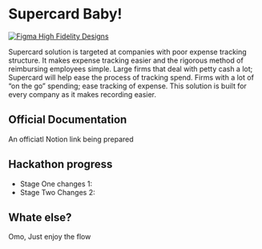 # Supercard Baby!

[![Figma High Fidelity Designs](https://logowik.com/content/uploads/images/figma.jpg)](https://www.figma.com/file/QZE5RDpohlz1on9zc1Fsgm/Supercard?node-id=0%3A1)

Supercard solution is targeted at companies with poor expense tracking structure. It makes expense
tracking easier and the rigorous method of reimbursing employees simple. Large firms that deal with petty
cash a lot; Supercard will help ease the process of tracking spend. Firms with a lot of “on the go” spending;
ease tracking of expense. This solution is built for every company as it makes recording easier.

## Official Documentation

An officiatl Notion link being prepared

## Hackathon progress

- Stage One changes 1:
- Stage Two Changes 2:


## Whate else?

Omo, Just enjoy the flow
